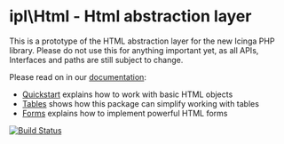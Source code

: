 ipl\\Html - Html abstraction layer
==================================

This is a prototype of the HTML abstraction layer for the new Icinga PHP library.
Please do not use this for anything important yet, as all APIs, Interfaces and
paths are still subject to change.

Please read on in our [documentation](doc/10-Quickstart.md):

* [Quickstart](doc/10-Quickstart.md) explains how to work with basic HTML objects
* [Tables](doc/30-Tables.md) shows how this package can simplify working with
  tables
* [Forms](doc/40-Forms.md) explains how to implement powerful HTML forms

[![Build Status](https://travis-ci.org/Icinga/ipl-html.svg?branch=master)](https://travis-ci.org/Icinga/ipl-html)
